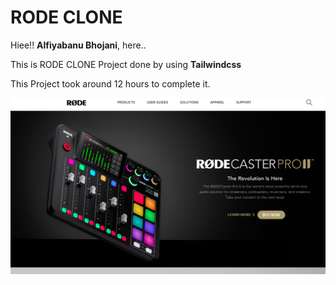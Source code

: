 # RODE CLONE

Hiee!! **Alfiyabanu Bhojani**, here..

This is RODE CLONE Project done by using **Tailwindcss**

This Project took around 12 hours to complete it.

![alt text](./output/Screenshot%20from%202022-08-23%2014-57-01.png)